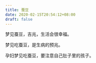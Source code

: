 ```yaml
---
title: 蚕豆
date: 2020-02-15T20:54:12+08:00
draft: false
---
```


梦见蚕豆，吉兆，生活会很幸福。


梦见吃蚕豆，是生病的预兆。


孕妇梦见吃蚕豆，要注意自己肚子里的孩子。
